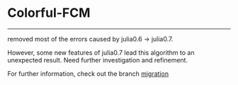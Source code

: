 # Colorful-FCM

---

removed most of the errors caused by julia0.6 -> julia0.7.

However, some new features of julia0.7 lead this algorithm to an unexpected result.
Need further investigation and refinement.

For further information, check out the branch [migration](https://github.com/ZaneMuir/Colorful-FCM/tree/migration)
